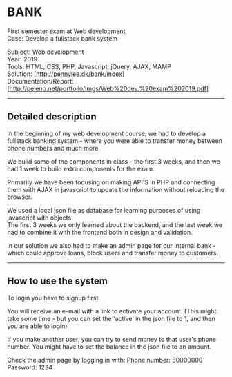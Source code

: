 # BANK
First semester exam at Web development  
Case: Develop a fullstack bank system

Subject: Web development  
Year: 2019  
Tools: HTML, CSS, PHP, Javascript, jQuery, AJAX, MAMP  
Solution: [http://pennylee.dk/bank/index]  
Documentation/Report: [http://peleno.net/portfolio/imgs/Web%20dev.%20exam%202019.pdf]  

---

## Detailed description

In the beginning of my web development course, we had to develop a fullstack banking system - where you were able to transfer money between phone numbers and much more.  

We build some of the components in class - the first 3 weeks, and then we had 1 week to build extra components for the exam.

Primarily we have been focusing on making API'S in PHP and connecting them with AJAX in javascript to update the information without reloading the browser.   

We used a local json file as database for learning purposes of using javascript with objects.   
The first 3 weeks we only learned about the backend, and the last week we had to combine it with the frontend both in design and validation.  

In our solution we also had to make an admin page for our internal bank - which could approve loans, block users and transfer money to customers.  

---

## How to use the system
To login you have to signup first.

You will receive an e-mail with a link to activate your account. (This might take some time - but you can set the 'active' in the json file to 1, and then you are able to login)

If you make another user, you can try to send money to that user's phone number.
You might have to set the balance in the json file to an amount. 

Check the admin page by logging in with: 
Phone number: 30000000 
Password: 1234
